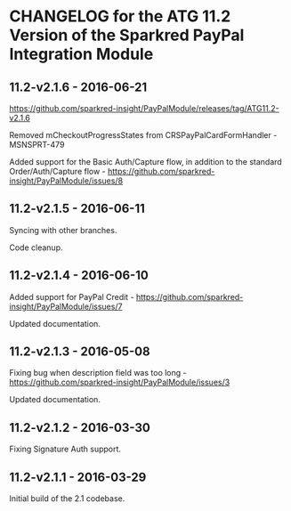# CHANGELOG for the ATG 11.2 Version of the Sparkred PayPal Integration Module

##	11.2-v2.1.6 - 2016-06-21
https://github.com/sparkred-insight/PayPalModule/releases/tag/ATG11.2-v2.1.6

Removed mCheckoutProgressStates from CRSPayPalCardFormHandler - MSNSPRT-479

Added support for the Basic Auth/Capture flow, in addition to the standard Order/Auth/Capture flow - https://github.com/sparkred-insight/PayPalModule/issues/8



##	11.2-v2.1.5 - 2016-06-11

Syncing with other branches.

Code cleanup.


##	11.2-v2.1.4 - 2016-06-10

Added support for PayPal Credit - https://github.com/sparkred-insight/PayPalModule/issues/7

Updated documentation.


##	11.2-v2.1.3 - 2016-05-08

Fixing bug when description field was too long - https://github.com/sparkred-insight/PayPalModule/issues/3

Updated documentation.

##	11.2-v2.1.2 - 2016-03-30

Fixing Signature Auth support.



##	11.2-v2.1.1 - 2016-03-29

Initial build of the 2.1 codebase.

